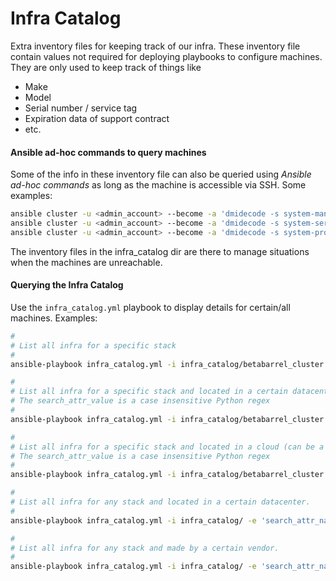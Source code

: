# Infra Catalog

Extra inventory files for keeping track of our infra.
These inventory file contain values not required for deploying playbooks to configure machines.
They are only used to keep track of things like

 * Make
 * Model
 * Serial number / service tag
 * Expiration data of support contract
 * etc.

#### Ansible ad-hoc commands to query machines

Some of the info in these inventory file can also be queried using _Ansible ad-hoc commands_ as long as the machine is accessible via SSH.
Some examples:

```bash
ansible cluster -u <admin_account> --become -a 'dmidecode -s system-manufacturer'
ansible cluster -u <admin_account> --become -a 'dmidecode -s system-serial-number'
ansible cluster -u <admin_account> --become -a 'dmidecode -s system-product-name'
```

The inventory files in the infra_catalog dir are there to manage situations when the machines are unreachable.

#### Querying the Infra Catalog

Use the ```infra_catalog.yml``` playbook to display details for certain/all machines.
Examples:

```bash
#
# List all infra for a specific stack
#
ansible-playbook infra_catalog.yml -i infra_catalog/betabarrel_cluster.yml

#
# List all infra for a specific stack and located in a certain datacenter.
# The search_attr_value is a case insensitive Python regex
#
ansible-playbook infra_catalog.yml -i infra_catalog/betabarrel_cluster.yml  -e 'search_attr_name=location' -e 'search_attr_value=dce'

#
# List all infra for a specific stack and located in a cloud (can be a VM or bare metal machine)
# The search_attr_value is a case insensitive Python regex
#
ansible-playbook infra_catalog.yml -i infra_catalog/betabarrel_cluster.yml  -e 'search_attr_name=location' -e 'search_attr_value=cloud'

#
# List all infra for any stack and located in a certain datacenter.
#
ansible-playbook infra_catalog.yml -i infra_catalog/ -e 'search_attr_name=location' -e'search_attr_value=cbc'

#
# List all infra for any stack and made by a certain vendor.
#
ansible-playbook infra_catalog.yml -i infra_catalog/ -e 'search_attr_name=make' -e 'search_attr_value=dell'
```
